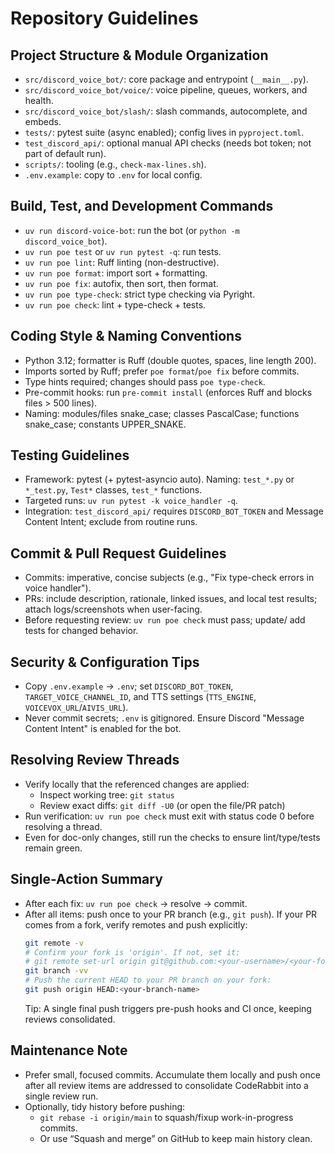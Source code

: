# Repository Guidelines

## Project Structure & Module Organization
- `src/discord_voice_bot/`: core package and entrypoint (`__main__.py`).
- `src/discord_voice_bot/voice/`: voice pipeline, queues, workers, and health.
- `src/discord_voice_bot/slash/`: slash commands, autocomplete, and embeds.
- `tests/`: pytest suite (async enabled); config lives in `pyproject.toml`.
- `test_discord_api/`: optional manual API checks (needs bot token; not part of default run).
- `scripts/`: tooling (e.g., `check-max-lines.sh`).
- `.env.example`: copy to `.env` for local config.

## Build, Test, and Development Commands
- `uv run discord-voice-bot`: run the bot (or `python -m discord_voice_bot`).
- `uv run poe test` or `uv run pytest -q`: run tests.
- `uv run poe lint`: Ruff linting (non-destructive).
- `uv run poe format`: import sort + formatting.
- `uv run poe fix`: autofix, then sort, then format.
- `uv run poe type-check`: strict type checking via Pyright.
- `uv run poe check`: lint + type-check + tests.

## Coding Style & Naming Conventions
- Python 3.12; formatter is Ruff (double quotes, spaces, line length 200).
- Imports sorted by Ruff; prefer `poe format`/`poe fix` before commits.
- Type hints required; changes should pass `poe type-check`.
- Pre-commit hooks: run `pre-commit install` (enforces Ruff and blocks files > 500 lines).
- Naming: modules/files snake_case; classes PascalCase; functions snake_case; constants UPPER_SNAKE.

## Testing Guidelines
- Framework: pytest (+ pytest-asyncio auto). Naming: `test_*.py` or `*_test.py`, `Test*` classes, `test_*` functions.
- Targeted runs: `uv run pytest -k voice_handler -q`.
- Integration: `test_discord_api/` requires `DISCORD_BOT_TOKEN` and Message Content Intent; exclude from routine runs.

## Commit & Pull Request Guidelines
- Commits: imperative, concise subjects (e.g., "Fix type-check errors in voice handler").
- PRs: include description, rationale, linked issues, and local test results; attach logs/screenshots when user-facing.
- Before requesting review: `uv run poe check` must pass; update/ add tests for changed behavior.

## Security & Configuration Tips
- Copy `.env.example` → `.env`; set `DISCORD_BOT_TOKEN`, `TARGET_VOICE_CHANNEL_ID`, and TTS settings (`TTS_ENGINE`, `VOICEVOX_URL`/`AIVIS_URL`).
- Never commit secrets; `.env` is gitignored. Ensure Discord "Message Content Intent" is enabled for the bot.

## Resolving Review Threads
- Verify locally that the referenced changes are applied:
  - Inspect working tree: `git status`
  - Review exact diffs: `git diff -U0` (or open the file/PR patch)
- Run verification: `uv run poe check` must exit with status code 0 before resolving a thread.
- Even for doc-only changes, still run the checks to ensure lint/type/tests remain green.

## Single-Action Summary
- After each fix: `uv run poe check` → resolve → commit.
- After all items: push once to your PR branch (e.g., `git push`).
  If your PR comes from a fork, verify remotes and push explicitly:
  ```bash
  git remote -v
  # Confirm your fork is 'origin'. If not, set it:
  # git remote set-url origin git@github.com:<your-username>/<your-fork>.git
  git branch -vv
  # Push the current HEAD to your PR branch on your fork:
  git push origin HEAD:<your-branch-name>
  ```
  Tip: A single final push triggers pre-push hooks and CI once, keeping reviews consolidated.

## Maintenance Note
- Prefer small, focused commits. Accumulate them locally and push once after all review items are addressed to consolidate CodeRabbit into a single review run.
 - Optionally, tidy history before pushing:
   - `git rebase -i origin/main` to squash/fixup work-in-progress commits.
   - Or use “Squash and merge” on GitHub to keep main history clean.
